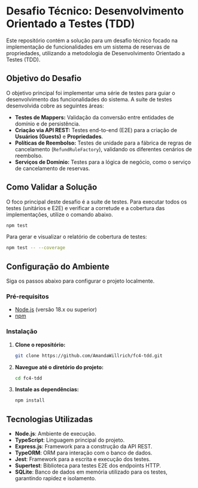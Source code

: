 # Desafio Técnico: Desenvolvimento Orientado a Testes (TDD)

Este repositório contém a solução para um desafio técnico focado na implementação de funcionalidades em um sistema de reservas de propriedades, utilizando a metodologia de Desenvolvimento Orientado a Testes (TDD).

## Objetivo do Desafio

O objetivo principal foi implementar uma série de testes para guiar o desenvolvimento das funcionalidades do sistema. A suíte de testes desenvolvida cobre as seguintes áreas:

-   **Testes de Mappers:** Validação da conversão entre entidades de domínio e de persistência.
-   **Criação via API REST:** Testes end-to-end (E2E) para a criação de **Usuários (Guests)** e **Propriedades**.
-   **Políticas de Reembolso:** Testes de unidade para a fábrica de regras de cancelamento (`RefundRuleFactory`), validando os diferentes cenários de reembolso.
-   **Serviços de Domínio:** Testes para a lógica de negócio, como o serviço de cancelamento de reservas.

## Como Validar a Solução

O foco principal deste desafio é a suíte de testes. Para executar todos os testes (unitários e E2E) e verificar a corretude e a cobertura das implementações, utilize o comando abaixo.

```bash
npm test
```

Para gerar e visualizar o relatório de cobertura de testes:

```bash
npm test -- --coverage
```

## Configuração do Ambiente

Siga os passos abaixo para configurar o projeto localmente.

### Pré-requisitos

-   [Node.js](https://nodejs.org/) (versão 18.x ou superior)
-   [npm](https://www.npmjs.com/)

### Instalação

1.  **Clone o repositório:**
    ```bash
    git clone https://github.com/AmandaWillrich/fc4-tdd.git
    ```

2.  **Navegue até o diretório do projeto:**
    ```bash
    cd fc4-tdd
    ```

3.  **Instale as dependências:**
    ```bash
    npm install
    ```

## Tecnologias Utilizadas

-   **Node.js**: Ambiente de execução.
-   **TypeScript**: Linguagem principal do projeto.
-   **Express.js**: Framework para a construção da API REST.
-   **TypeORM**: ORM para interação com o banco de dados.
-   **Jest**: Framework para a escrita e execução dos testes.
-   **Supertest**: Biblioteca para testes E2E dos endpoints HTTP.
-   **SQLite**: Banco de dados em memória utilizado para os testes, garantindo rapidez e isolamento.
